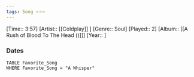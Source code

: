 ```yaml
---
tags: Song ⭐⭐⭐ 
---
```

[Time:: 3:57]
[Artist:: [[Coldplay]] ]
[Genre:: Soul]
[Played:: 2]
[Album:: [[A Rush of Blood To The Head ()]]]
[Year:: ]
### Dates
````dataview
TABLE Favorite_Song
WHERE Favorite_Song = "A Whisper"
````